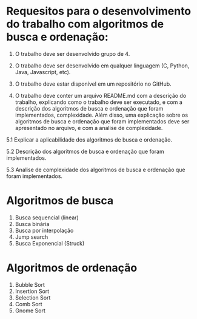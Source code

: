 # Requesitos para o desenvolvimento do trabalho com algoritmos de busca e ordenação: 

1. O trabalho deve ser desenvolvido grupo de 4.

2. O trabalho deve ser desenvolvido em qualquer linguagem (C, Python, Java, Javascript, etc).

3. O trabalho deve estar disponível em um repositório no GitHub. 

4. O trabalho deve conter um arquivo README.md com a descrição do trabalho, explicando como o trabalho deve ser executado, e com a descrição dos algoritmos de busca e ordenação que foram implementados, complexidade. Além disso, uma explicação sobre os algoritmos de busca e ordenação que foram implementados deve ser apresentado no arquivo, e com a analise de complexidade. 

5.1 Explicar a aplicabilidade dos algoritmos de busca e ordenação.

5.2 Descrição dos algoritmos de busca e ordenação que foram implementados.

5.3 Analise de complexidade dos algoritmos de busca e ordenação que foram implementados.

# Algoritmos de busca

1. Busca sequencial (linear)
2. Busca binária
3. Busca por interpolação
4. Jump search
5. Busca Exponencial (Struck)

# Algoritmos de ordenação

1. Bubble Sort
2. Insertion Sort
3. Selection Sort
4. Comb Sort
5. Gnome Sort

